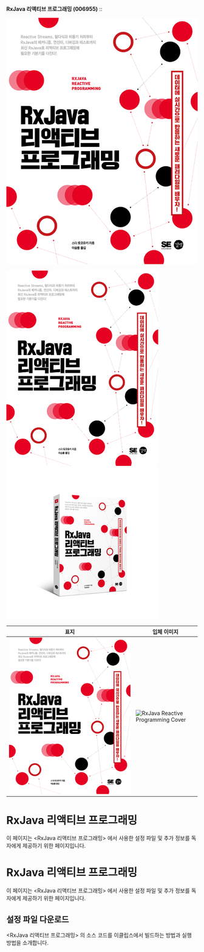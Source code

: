 **RxJava 리액티브 프로그래밍 (006955)** :: 

![RxJava Reactive Programming Cover](./document/images/cover_front.png)

<img src="./document/images/cover_front.png" width="400px">
<img src="./document/images/cover_solid.png" width="400px">

|표지|입체 이미지|
|---|---|
|![RxJava Reactive Programming Cover](./document/images/cover_front.png)|![RxJava Reactive Programming Cover](./document/images/cover_내solid.png)|

# RxJava 리액티브 프로그래밍

이 페이지는 <RxJava 리액티브 프로그래밍> 에서 사용한 설정 파일 및 추가 정보를 독자에게 제공하기 위한 페이지입니다.

# RxJava 리액티브 프로그래밍

이 페이지는 <RxJava 리액티브 프로그래밍> 에서 사용한 설정 파일 및 추가 정보를 독자에게 제공하기 위한 페이지입니다.

## 설정 파일 다운로드

<RxJava 리액티브 프로그래밍> 의 소스 코드를 이클립스에서 빌드하는 방법과 실행 방법을 소개합니다.
